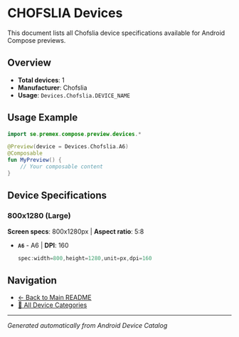 # CHOFSLIA Devices

This document lists all Chofslia device specifications available for Android Compose previews.

## Overview

- **Total devices**: 1
- **Manufacturer**: Chofslia
- **Usage**: `Devices.Chofslia.DEVICE_NAME`

## Usage Example

```kotlin
import se.premex.compose.preview.devices.*

@Preview(device = Devices.Chofslia.A6)
@Composable
fun MyPreview() {
    // Your composable content
}
```

## Device Specifications

### 800x1280 (Large)

**Screen specs**: 800x1280px | **Aspect ratio**: 5:8

- **`A6`** - A6 | **DPI**: 160
  ```kotlin
  spec:width=800,height=1280,unit=px,dpi=160
  ```

## Navigation

- [← Back to Main README](../../README.md)
- [📱 All Device Categories](../README.md)

---
*Generated automatically from Android Device Catalog*
